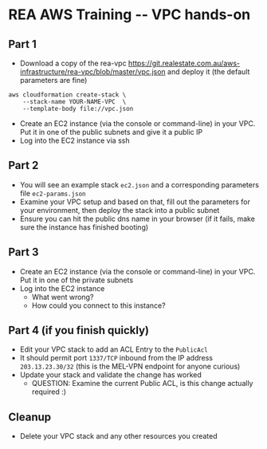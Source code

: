 # REA AWS Training -- VPC hands-on

## Part 1

* Download a copy of the rea-vpc https://git.realestate.com.au/aws-infrastructure/rea-vpc/blob/master/vpc.json and deploy it (the default parameters are fine)

```
aws cloudformation create-stack \
    --stack-name YOUR-NAME-VPC  \
    --template-body file://vpc.json
```

* Create an EC2 instance (via the console or command-line) in your VPC. Put it in one of the public subnets and give it a public IP
* Log into the EC2 instance via ssh

## Part 2

* You will see an example stack `ec2.json` and a corresponding parameters file `ec2-params.json`
* Examine your VPC setup and based on that, fill out the parameters for your environment, then deploy the stack into a public subnet
* Ensure you can hit the public dns name in your browser (if it fails, make sure the instance has finished booting)

## Part 3

* Create an EC2 instance (via the console or command-line) in your VPC. Put it in one of the private subnets
* Log into the EC2 instance
    * What went wrong?
    * How could you connect to this instance?

## Part 4 (if you finish quickly)

* Edit your VPC stack to add an ACL Entry to the `PublicAcl`
* It should permit port `1337/TCP` inbound from the IP address `203.13.23.30/32` (this is the MEL-VPN endpoint for anyone curious)
* Update your stack and validate the change has worked
  * QUESTION: Examine the current Public ACL, is this change actually required :)

## Cleanup

* Delete your VPC stack and any other resources you created
